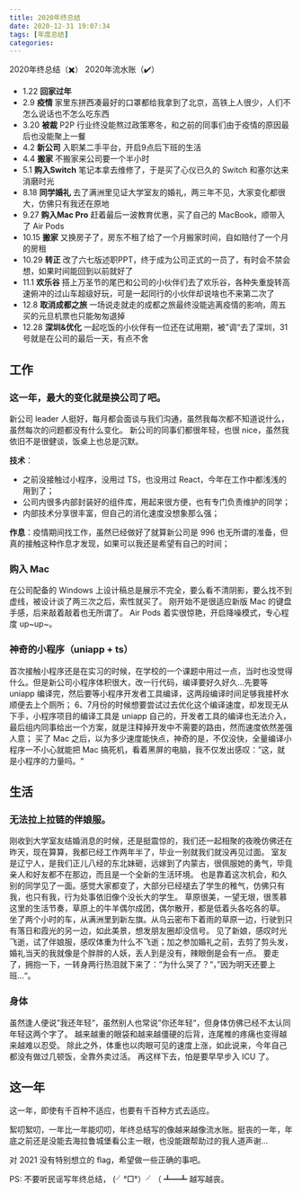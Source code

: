 ```yaml
---
title: 2020年终总结
date: 2020-12-31 19:07:34
tags: [年度总结]
categories:
---
```

2020年终总结（✖️）
2020年流水账（✔️）
<!--more-->

* 1.22 __回家过年__
* 2.9 __疫情__ 家里东拼西凑最好的口罩都给我拿到了北京，高铁上人很少，人们不怎么说话也不怎么吃东西
* 3.20 __被裁__ P2P 行业终没能熬过政策寒冬，和之前的同事们由于疫情的原因最后也没能聚上一餐
* 4.2 __新公司__ 入职某二手平台，开启9点后下班的生活
* 4.4 __搬家__ 不搬家来公司要一个半小时
* 5.1 __购入Switch__ 笔记本拿去维修了，于是买了心仪已久的 Switch 和塞尔达来消磨时光
* 8.18 __同学婚礼__ 去了满洲里见证大学室友的婚礼，两三年不见，大家变化都很大，仿佛只有我还在原地
* 9.27 __购入Mac Pro__ 赶着最后一波教育优惠，买了自己的 MacBook，顺带入了 Air Pods
* 10.15 __搬家__ 又换房子了，房东不租了给了一个月搬家时间，自如赔付了一个月的房租
* 10.29 __转正__ 改了六七版述职PPT，终于成为公司正式的一员了，有时会不禁会想，如果时间能回到以前就好了
* 11.1 __欢乐谷__ 搭上万圣节的尾巴和公司的小伙伴们去了欢乐谷，各种失重旋转高速俯冲的过山车超级好玩，可是一起同行的小伙伴却说啥也不来第二次了
* 12.8 __取消成都之旅__ 一场说走就走的成都之旅最终没能逃离疫情的影响，周五买的元旦机票也只能匆匆退掉
* 12.28 __深圳&优化__ 一起吃饭的小伙伴有一位还在试用期，被”调“去了深圳，31号就是在公司的最后一天，有点不舍

## 工作
### 这一年，最大的变化就是换公司了吧。
新公司 leader 人挺好，每月都会面谈与我们沟通，虽然我每次都不知道说什么，虽然每次的问题都没有什么变化。
新公司的同事们都很年轻，也很 nice，虽然我依旧不是很健谈，饭桌上也总是沉默。

__技术__：
  * 之前没接触过小程序，没用过 TS，也没用过 React，今年在工作中都浅浅的用到了；
  * 公司内很多内部封装好的组件库，用起来很方便，也有专门负责维护的同学；
  * 内部技术分享很丰富，但自己的消化速度没想象那么强；
  
__作息__：疫情期间找工作，虽然已经做好了就算新公司是 996 也无所谓的准备，但真的接触这种作息才发现，如果可以我还是希望有自己的时间；

### 购入 Mac
在公司配备的 Windows 上设计稿总是展示不完全，要么看不清阴影，要么找不到虚线，被设计谈了两三次之后，索性就买了。
刚开始不是很适应新版 Mac 的键盘手感，后来敲着敲着也无所谓了。
Air Pods 着实很惊艳，开启降噪模式，专心程度 up~up~。

### 神奇的小程序（uniapp + ts）
首次接触小程序还是在实习的时候，在学校的一个课题中用过一点，当时也没觉得什么。但是新公司小程序体积很大，改一行代码，编译要好久好久...先要等 uniapp 编译完，然后要等小程序开发者工具编译，这两段编译时间足够我接杯水顺便去上个厕所；
6、7月份的时候想要尝试过去优化这个编译速度，却发现无从下手，小程序项目的编译工具是 uniapp 自己的，开发者工具的编译也无法介入，最后组内同事给出一个方案，就是注释掉开发中不需要的路由，然而速度依然差强人意；
买了 Mac 之后，以为多少速度能快点，神奇的是，不仅没快，全量编译小程序一不小心就能把 Mac 搞死机，看着黑屏的电脑，我不仅发出感叹：”这，就是小程序的力量吗。“

## 生活
### 无法拉上拉链的伴娘服。
刚收到大学室友结婚消息的时候，还是挺震惊的，我们还一起相聚的夜晚仿佛还在昨天，现在算算，我都已经工作两年半了，毕业一别就我们就没再见过面。
室友是辽宁人，是我们正儿八经的东北妹砸，远嫁到了内蒙古，很佩服她的勇气，毕竟亲人和好友都不在那边，而且是一个全新的生活环境。
也是靠着这次机会，和久别的同学见了一面。感觉大家都变了，大部分已经褪去了学生的稚气，仿佛只有我，也只有我，行为处事依旧像个没长大的学生。
草原很美，一望无垠，很羡慕这里的生活节奏，草原上的牛羊偶尔成团，偶尔散开，都是低着头各吃各的草。
坐了两个小时的车，从满洲里到新左旗。从乌云密布下着雨的草原一边，行驶到只有落日和霞光的另一边，如此美景，想发朋友圈却没信号。
见了新娘，感叹时光飞逝，试了伴娘服，感叹体重为什么不飞逝；加之参加婚礼之前，去剪了剪头发，婚礼当天的我就像是个胖胖的人妖，丢人到是没有，辣眼倒是会有一点。
要走了，拥抱一下，一转身两行热泪就下来了：”为什么哭了？“，”因为明天还要上班...“。

### 身体
虽然逢人便说”我还年轻“，虽然别人也常说”你还年轻“，但身体仿佛已经不太认同年轻这两个字了。
越来越重的眼袋和越来越僵硬的后背，连尾椎的疼痛也变得越来越难以忍受。
除此之外，体重也以肉眼可见的速度上涨，如此说来，今年自己都没有做过几顿饭，全靠外卖过活。
再这样下去，怕是要早早步入 ICU 了。

## 这一年
这一年，即使有千百种不适应，也要有千百种方式去适应。

絮叨絮叨，一年比一年能叨叨，年终总结写的像越来越像流水账。挺丧的一年，年底之前还是没能去海拉鲁城堡看公主一眼，也没能跟帮助过的我人道声谢...

对 2021 没有特别想立的 flag，希望做一些正确的事吧。

PS: 不要听民谣写年终总结， (╯°□°）╯（ ┻━┻ 越写越丧。
